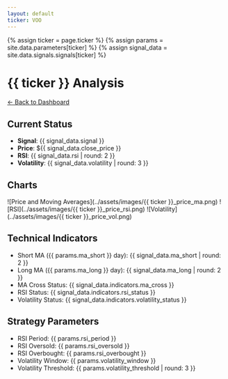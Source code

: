 ```yaml
---
layout: default
ticker: VOO
---
```


{% assign ticker = page.ticker %}
{% assign params = site.data.parameters[ticker] %}
{% assign signal_data = site.data.signals.signals[ticker] %}

# {{ ticker }} Analysis

[← Back to Dashboard](../index.html)

## Current Status
- **Signal**: {{ signal_data.signal }}
- **Price**: ${{ signal_data.close_price }}
- **RSI**: {{ signal_data.rsi | round: 2 }}
- **Volatility**: {{ signal_data.volatility | round: 3 }}

## Charts
![Price and Moving Averages](../assets/images/{{ ticker }}_price_ma.png)
![RSI](../assets/images/{{ ticker }}_price_rsi.png)
![Volatility](../assets/images/{{ ticker }}_price_vol.png)

## Technical Indicators
- Short MA ({{ params.ma_short }} day): {{ signal_data.ma_short | round: 2 }}
- Long MA ({{ params.ma_long }} day): {{ signal_data.ma_long | round: 2 }}
- MA Cross Status: {{ signal_data.indicators.ma_cross }}
- RSI Status: {{ signal_data.indicators.rsi_status }}
- Volatility Status: {{ signal_data.indicators.volatility_status }}

## Strategy Parameters
- RSI Period: {{ params.rsi_period }}
- RSI Oversold: {{ params.rsi_oversold }}
- RSI Overbought: {{ params.rsi_overbought }}
- Volatility Window: {{ params.volatility_window }}
- Volatility Threshold: {{ params.volatility_threshold | round: 3 }}